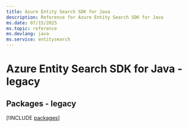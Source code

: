 ```yaml
---
title: Azure Entity Search SDK for Java
description: Reference for Azure Entity Search SDK for Java
ms.date: 07/15/2025
ms.topic: reference
ms.devlang: java
ms.service: entitysearch
---
```

# Azure Entity Search SDK for Java - legacy
## Packages - legacy
[!INCLUDE [packages](entity-search-index.md)]